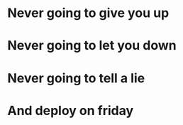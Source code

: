 # Never going to give you up
# Never going to let you down
# Never going to tell a lie
# And deploy on friday
